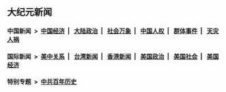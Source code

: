 ## 大纪元新闻

#### 中国新闻 &nbsp;>&nbsp; [中国经济](indexes/ncid283/README.md?07101245) &nbsp;| &nbsp; [大陆政治](indexes/ncid277/README.md?07101245) &nbsp;| &nbsp; [社会万象](indexes/ncid282/README.md?07101245) &nbsp;| &nbsp; [中国人权](indexes/ncid278/README.md?07101245) &nbsp;| &nbsp; [群体事件](indexes/ncid279/README.md?07101245) &nbsp;| &nbsp; [天灾人祸](indexes/ncid280/README.md?07101245)

#### 国际新闻 &nbsp;>&nbsp; [美中关系](indexes/nf1412576/README.md?07101245) &nbsp;| &nbsp; [台湾新闻](indexes/ncid1349361/README.md?07101245) &nbsp;| &nbsp; [香港新闻](indexes/ncid1349362/README.md?07101245) &nbsp;| &nbsp; [美国政治](indexes/ncid1078159/README.md?07101245) &nbsp;| &nbsp; [美国社会](indexes/ncid1078160/README.md?07101245) &nbsp;| &nbsp; [美国经济](indexes/ncid1078158/README.md?07101245)

#### 特别专题 &nbsp;>&nbsp; [中共百年历史](https://github.com/easy2view/epoch-special/blob/master/README.md?07101245)  
